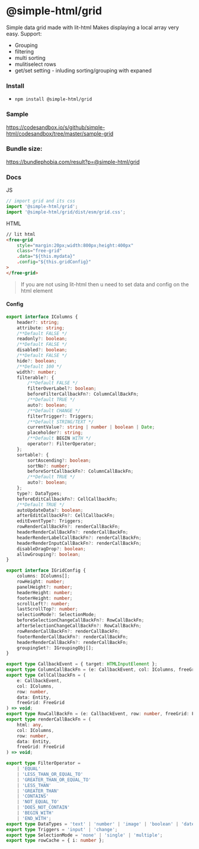 # @simple-html/grid

Simple data grid made with lit-html Makes displaying a local array very easy. Support:

-   Grouping
-   filtering
-   multi sorting
-   mulitiselect rows
-   get/set setting - inluding sorting/grouping with expaned

### Install

-   `npm install @simple-html/grid`

### Sample

https://codesandbox.io/s/github/simple-html/codesandbox/tree/master/sample-grid

### Bundle size:

https://bundlephobia.com/result?p=@simple-html/grid

### Docs

JS

```ts
// import grid and its css
import '@simple-html/grid';
import '@simple-html/grid/dist/esm/grid.css';
```

HTML

```html
// lit html
<free-grid
    style="margin:20px;width:800px;height:400px"
    class="free-grid"
    .data="${this.mydata}"
    .config="${this.gridConfig}"
>
</free-grid>
```

> If you are not using lit-html then u need to set data and config on the html element

#### Config

```ts
export interface IColumns {
    header?: string;
    attribute: string;
    /**Default FALSE */
    readonly?: boolean;
    /**Default FALSE */
    disabled?: boolean;
    /**Default FALSE */
    hide?: boolean;
    /**Default 100 */
    width?: number;
    filterable?: {
        /**Default FALSE */
        filterOverLabel?: boolean;
        beforeFilterCallbackFn?: ColumnCallBackFn;
        /**Default TRUE */
        auto?: boolean;
        /**Default CHANGE */
        filterTrigger?: Triggers;
        /**Default STRING/TEXT */
        currentValue?: string | number | boolean | Date;
        placeholder?: string;
        /**Default BEGIN WITH */
        operator?: FilterOperator;
    };
    sortable?: {
        sortAscending?: boolean;
        sortNo?: number;
        beforeSortCallbackFn?: ColumnCallBackFn;
        /**Default TRUE */
        auto?: boolean;
    };
    type?: DataTypes;
    beforeEditCallbackFn?: CellCallbackFn;
    /**Default TRUE */
    autoUpdateData?: boolean;
    afterEditCallbackFn?: CellCallbackFn;
    editEventType?: Triggers;
    rowRenderCallBackFn?: renderCallBackFn;
    headerRenderCallBackFn?: renderCallBackFn;
    headerRenderLabelCallBackFn?: renderCallBackFn;
    headerRenderInputCallBackFn?: renderCallBackFn;
    disableDragDrop?: boolean;
    allowGrouping?: boolean;
}

export interface IGridConfig {
    columns: IColumns[];
    rowHeight: number;
    panelHeight?: number;
    headerHeight: number;
    footerHeight: number;
    scrollLeft?: number;
    lastScrollTop?: number;
    selectionMode?: SelectionMode;
    beforeSelectionChangeCallBackFn?: RowCallBackFn;
    afterSelectionChangeCallBackFn?: RowCallBackFn;
    rowRenderCallBackFn?: renderCallBackFn;
    footerRenderCallBackFn?: renderCallBackFn;
    headerRenderCallBackFn?: renderCallBackFn;
    groupingSet?: IGroupingObj[];
}

export type CallbackEvent = { target: HTMLInputElement };
export type ColumnCallBackFn = (e: CallbackEvent, col: IColumns, freeGrid: FreeGrid) => void;
export type CellCallbackFn = (
    e: CallbackEvent,
    col: IColumns,
    row: number,
    data: Entity,
    freeGrid: FreeGrid
) => void;
export type RowCallBackFn = (e: CallbackEvent, row: number, freeGrid: FreeGrid) => void;
export type renderCallBackFn = (
    html: any,
    col: IColumns,
    row: number,
    data: Entity,
    freeGrid: FreeGrid
) => void;

export type FilterOperator =
    | 'EQUAL'
    | 'LESS_THAN_OR_EQUAL_TO'
    | 'GREATER_THAN_OR_EQUAL_TO'
    | 'LESS_THAN'
    | 'GREATER_THAN'
    | 'CONTAINS'
    | 'NOT_EQUAL_TO'
    | 'DOES_NOT_CONTAIN'
    | 'BEGIN_WITH'
    | 'END_WITH';
export type DataTypes = 'text' | 'number' | 'image' | 'boolean' | 'date';
export type Triggers = 'input' | 'change';
export type SelectionMode = 'none' | 'single' | 'multiple';
export type rowCache = { i: number };
```

